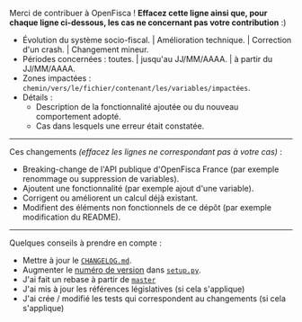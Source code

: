 Merci de contribuer à OpenFisca ! **Effacez cette ligne ainsi que, pour chaque ligne ci-dessous, les cas ne concernant pas votre contribution**  :)

* Évolution du système socio-fiscal. | Amélioration technique. | Correction d'un crash. | Changement mineur.
* Périodes concernées : toutes. | jusqu'au JJ/MM/AAAA. | à partir du JJ/MM/AAAA.
* Zones impactées : `chemin/vers/le/fichier/contenant/les/variables/impactées`.
* Détails :
  - Description de la fonctionnalité ajoutée ou du nouveau comportement adopté.
  - Cas dans lesquels une erreur était constatée.

- - - -

Ces changements _(effacez les lignes ne correspondant pas à votre cas)_ :

- Breaking-change de l'API publique d'OpenFisca France (par exemple renommage ou suppression de variables).
- Ajoutent une fonctionnalité (par exemple ajout d'une variable).
- Corrigent ou améliorent un calcul déjà existant.
- Modifient des éléments non fonctionnels de ce dépôt (par exemple modification du README).

- - - -

Quelques conseils à prendre en compte :

- Mettre à jour le [`CHANGELOG.md`](https://github.com/openfisca/openfisca-france/blob/master/CONTRIBUTING.md#format-du-changelog).
- Augmenter le [numéro de version](https://speakerdeck.com/mattisg/git-session-2-strategies?slide=81) dans [`setup.py`](https://github.com/openfisca/openfisca-france/blob/master/setup.py).
- J'ai fait un rebase à partir de [`master`](https://git-scm.com/docs/git-rebase)
- J'ai mis à jour les références législatives (si cela s'applique)
- J'ai crée / modifié les tests qui correspondent au changements (si cela s'applique)
